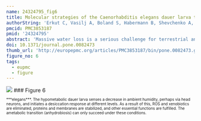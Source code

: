 ```yaml
---
name: 24324795_fig6
title: Molecular strategies of the Caenorhabditis elegans dauer larva to survive extreme desiccation.
authorString: 'Erkut C, Vasilj A, Boland S, Habermann B, Shevchenko A, Kurzchalia TV.'
pmcid: PMC3853187
pmid: '24324795'
abstract: 'Massive water loss is a serious challenge for terrestrial animals, which usually has fatal consequences. However, some organisms have developed means to survive this stress by entering an ametabolic state called anhydrobiosis. The molecular and cellular mechanisms underlying this phenomenon are poorly understood. We recently showed that Caenorhabditis elegans dauer larva, an arrested stage specialized for survival in adverse conditions, is resistant to severe desiccation. However, this requires a preconditioning step at a mild desiccative environment to prepare the organism for harsher desiccation conditions. A systems approach was used to identify factors that are activated during this preconditioning. Using microarray analysis, proteomics, and bioinformatics, genes, proteins, and biochemical pathways that are upregulated during this process were identified. These pathways were validated via reverse genetics by testing the desiccation tolerances of mutants. These data show that the desiccation response is activated by hygrosensation (sensing the desiccative environment) via head neurons. This leads to elimination of reactive oxygen species and xenobiotics, expression of heat shock and intrinsically disordered proteins, polyamine utilization, and induction of fatty acid desaturation pathway. Remarkably, this response is specific and involves a small number of functional pathways, which represent the generic toolkit for anhydrobiosis in plants and animals.'
doi: 10.1371/journal.pone.0082473
thumb_url: 'http://europepmc.org/articles/PMC3853187/bin/pone.0082473.g006.gif'
figure_no: 6
tags:
  - eupmc
  - figure
---
```

<img src='http://europepmc.org/articles/PMC3853187/bin/pone.0082473.g006.jpg' style='max-height: 300px'>
### Figure 6
<p style='font-size: 10px;'><title>Suggested model of the main strategies of desiccation tolerance in *C*.</title> ***elegans***.   The hypometabolic dauer larva senses a decrease in ambient humidity, perhaps via head neurons, and initiates a desiccation response at different levels. As a result of this, ROS and xenobiotics are eliminated, proteins and membranes are stabilized, and other essential functions are fulfilled. The ametabolic transition (anhydrobiosis) can only succeed under these conditions.</p>